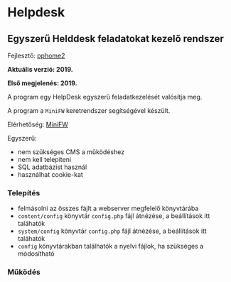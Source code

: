 # Helpdesk

## Egyszerű Helddesk feladatokat kezelő rendszer

Fejlesztő: [pphome2](https:/github.com/pphome2)

**Aktuális verzió: 2019.**

**Első megjelenés: 2019.**


A program egy HelpDesk egyszerű feladatkezelését valósítja meg.

A program a `MiniFW` keretrendszer segítségével készült.

Elérhetőség: [MiniFW](https://github.com/pphome2/minifw)


Egyszerű:
- nem szükséges CMS a működéshez
- nem kell telepíteni
- SQL adatbázist használ
- használhat cookie-kat


### Telepítés

- felmásolni az összes fájlt a webserver megfelelő könyvtárába
- `content/config` könyvtár `config.php` fájl átnézése, a beállítások itt taláhatók
- `system/config` könyvtár `config.php` fájl átnézése, a beállítások itt taláhatók
- `config` könyvtárakban találhatók a nyelvi fájlok, ha szükséges a módosítható


### Működés

